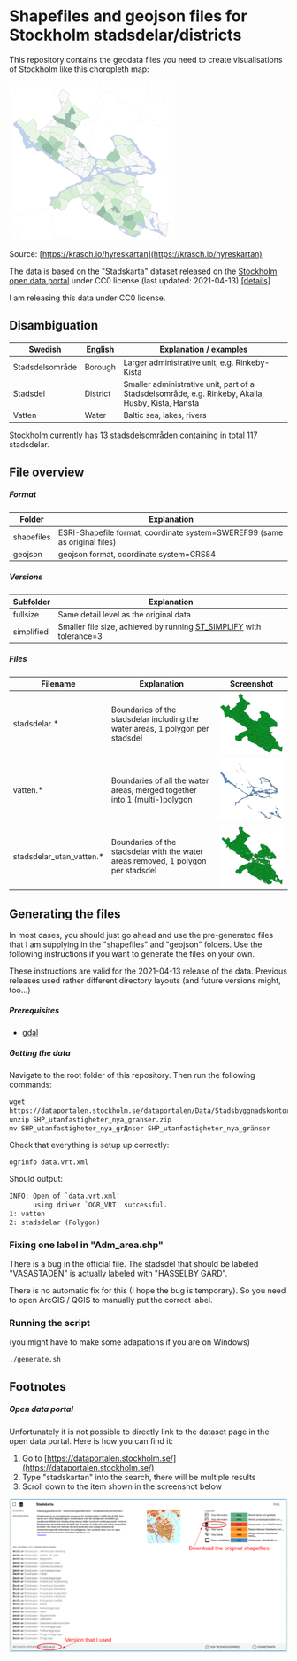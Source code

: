 # Shapefiles and geojson files for Stockholm stadsdelar/districts 

This repository contains the geodata files you need to create visualisations of Stockholm like
this choropleth map:

![Choropleth map of Stockholm](screenshots/hyreskartan.png "Choropleth map of Stockholm")

Source: [https://krasch.io/hyreskartan](https://krasch.io/hyreskartan)

The data is based on the "Stadskarta" dataset released on the [Stockholm open data portal](https://dataportalen.stockholm.se/)
under CC0 license (last updated: 2021-04-13) [[details]](#open-data-portal)

I am releasing this data under CC0 license.

## Disambiguation

| Swedish | English | Explanation / examples |
| --------------- | --------------- | --------------- |
| Stadsdelsområde | Borough | Larger administrative unit, e.g. Rinkeby-Kista|
| Stadsdel | District | Smaller administrative unit, part of a Stadsdelsområde, e.g. Rinkeby, Akalla, Husby, Kista, Hansta  |
| Vatten | Water | Baltic sea, lakes, rivers |

Stockholm currently has 13 stadsdelsområden containing in total 117 stadsdelar. 

## File overview

##### Format

| Folder | Explanation | 
| --------------- | --------------- | 
| shapefiles | ESRI-Shapefile format, coordinate system=SWEREF99 (same as original files)
| geojson | geojson format, coordinate system=CRS84 |


##### Versions

| Subfolder | Explanation | 
| --------------- | --------------- | 
| fullsize | Same detail level as the original data
| simplified | Smaller file size, achieved by running [ST_SIMPLIFY](https://postgis.net/docs/ST_Simplify.html) with tolerance=3 |

##### Files

| Filename | Explanation | Screenshot |
| --------------- | --------------- | --------------- |
| stadsdelar.* | Boundaries of the stadsdelar including the water areas, 1 polygon per stadsdel | ![stadsdelar](screenshots/stadsdelar.png "Screenshot of map stadsdelar" )|
| vatten.* | Boundaries of all the water areas, merged together into 1 (multi-)polygon | ![vatten](screenshots/vatten.png "Screenshot of map stadsdelar_utan_vatten") |
| stadsdelar_utan_vatten.* | Boundaries of the stadsdelar with the water areas removed, 1 polygon per stadsdel | ![stadsdelar utan vatten](screenshots/stadsdelar_utan_vatten.png "Screenshot of map stadsdelar_utan_vatten") |

## Generating the files

In most cases, you should just go ahead and use the pre-generated
files that I am supplying in the "shapefiles" and "geojson" folders.
Use the following instructions if you want to generate the files on your own.

These instructions are valid for the 2021-04-13 release of the data. Previous
releases used rather different directory layouts (and future versions
might, too...)

##### Prerequisites

* [gdal](https://gdal.org/)

##### Getting the data

Navigate to the root folder of this repository. Then run
the following commands:

```
wget https://dataportalen.stockholm.se/dataportalen/Data/Stadsbyggnadskontoret/SHP_utanfastigheter_nya_granser.zip
unzip SHP_utanfastigheter_nya_granser.zip
mv SHP_utanfastigheter_nya_grДnser SHP_utanfastigheter_nya_gränser 
```

Check that everything is setup up correctly:

```
ogrinfo data.vrt.xml
```

Should output:

```
INFO: Open of `data.vrt.xml'
      using driver `OGR_VRT' successful.
1: vatten
2: stadsdelar (Polygon)
```

### Fixing one label in "Adm_area.shp"

There is a bug in the official file. The stadsdel
that should be labeled "VASASTADEN" is actually labeled with "HÄSSELBY GÅRD".

There is no automatic fix for this (I hope the bug is temporary). So
you need to open ArcGIS / QGIS to manually put the correct label.


### Running the script

(you might have to make some adapations if you are on Windows)

```
./generate.sh
```



## Footnotes

##### Open data portal

Unfortunately it is not possible to directly link to the dataset page
in the open data portal. Here is how you can find it:

1. Go to [https://dataportalen.stockholm.se/](https://dataportalen.stockholm.se/)
2. Type "stadskartan" into the search, there will be multiple results
3. Scroll down to the item shown in the screenshot below

![Screenshot of Stockholms data portal](screenshots/dataportalen.png "Screenshot of Stockholms data portal")


